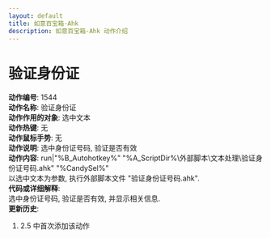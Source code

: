 ```yaml
---
layout: default
title: 如意百宝箱-Ahk
description: 如意百宝箱-Ahk 动作介绍
---
```

<link rel="stylesheet" href="../actions/css/atom-one-light.min.css">
<script src="../actions/js/highlight.min.js"></script>
<script>hljs.highlightAll();</script>

# [](#header-2) 验证身份证
**动作编号**: 1544  
**动作名称**: 验证身份证  
**动作作用的对象**: 选中文本  
**动作热键**: 无  
**动作鼠标手势**: 无  
**动作说明**: 选中身份证号码, 验证是否有效  
**动作内容**: run|"%B_Autohotkey%" "%A_ScriptDir%\外部脚本\文本处理\验证身份证号码.ahk" "%CandySel%"  
以选中文本为参数, 执行外部脚本文件 "验证身份证号码.ahk".   
**代码或详细解释**:  
选中身份证号码, 验证是否有效, 并显示相关信息.  
**更新历史**:  
1. 2.5 中首次添加该动作